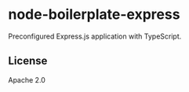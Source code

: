 # node-boilerplate-express

Preconfigured Express.js application with TypeScript.

## License

Apache 2.0
